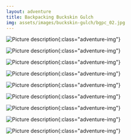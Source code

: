 ```yaml
---
layout: adventure
title: Backpacking Buckskin Gulch
img: assets/images/buckskin-gulch/bgpc_02.jpg
---
```


![Picture description](/assets/images/buckskin-gulch/bgpc_06.jpg){:class="adventure-img"}

![Picture description](/assets/images/buckskin-gulch/bgpc_07.jpg){:class="adventure-img"}

![Picture description](/assets/images/buckskin-gulch/bgpc_09.jpg){:class="adventure-img"}

![Picture description](/assets/images/buckskin-gulch/bgpc_08.jpg){:class="adventure-img"}

![Picture description](/assets/images/buckskin-gulch/bgpc_04.jpg){:class="adventure-img"}

![Picture description](/assets/images/buckskin-gulch/bgpc_02.jpg){:class="adventure-img"}

![Picture description](/assets/images/buckskin-gulch/bgpc_01.jpg){:class="adventure-img"}

![Picture description](/assets/images/buckskin-gulch/bgpc_03.jpg){:class="adventure-img"}

![Picture description](/assets/images/buckskin-gulch/bgpc_05.jpg){:class="adventure-img"}
